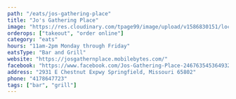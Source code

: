 ```yaml
---
path: "/eats/jos-gathering-place"
title: "Jo's Gathering Place"
image: "https://res.cloudinary.com/tpage99/image/upload/v1586830151/local417eats/local417eatslogo.png"
orderops: ["takeout", "order online"]
category: "eats"
hours: "11am-2pm Monday through Friday"
eatsType: "Bar and Grill"
website: "https://josgathernplace.mobilebytes.com/"
facebook: "https://www.facebook.com/Jos-Gathering-Place-246763545364932"
address: "2931 E Chestnut Expwy Springfield, Missouri 65802"
phone: "4178647723"
tags: ["bar", "grill"]
---
```

